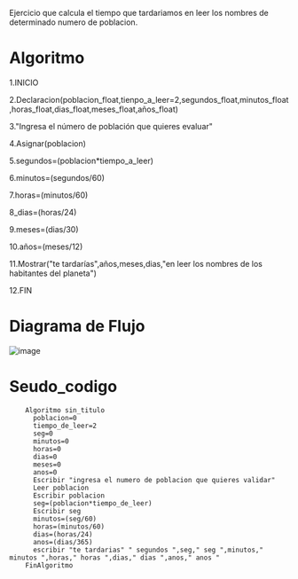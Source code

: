 Ejercicio que calcula el tiempo que tardariamos en leer los nombres de determinado numero de poblacion.
# Algoritmo

   1.INICIO

   2.Declaracion(poblacion_float,tienpo_a_leer=2,segundos_float,minutos_float,horas_float,dias_float,meses_float,años_float)
   
   3."Ingresa el número de población que quieres evaluar"
   
   4.Asignar(poblacion)

   5.segundos=(poblacion*tiempo_a_leer)
   
   6.minutos=(segundos/60)

   7.horas=(minutos/60)

   8_dias=(horas/24)

   9.meses=(dias/30)

   10.años=(meses/12)

   11.Mostrar("te tardarías",años,meses,dias,"en leer los nombres de los habitantes del planeta")
 
   12.FIN

# Diagrama de Flujo
![image](https://user-images.githubusercontent.com/119319898/208264017-0250b925-08c9-4a4d-b749-aa7b20080048.png)

# Seudo_codigo

        Algoritmo sin_titulo
          poblacion=0
          tiempo_de_leer=2
          seg=0
          minutos=0
          horas=0
          dias=0
          meses=0
          anos=0
          Escribir "ingresa el numero de poblacion que quieres validar"
          Leer poblacion
          Escribir poblacion
          seg=(poblacion*tiempo_de_leer)
          Escribir seg
          minutos=(seg/60)
          horas=(minutos/60)
          dias=(horas/24)
          anos=(dias/365)
          escribir "te tardarias" " segundos ",seg," seg ",minutos," minutos ",horas," horas ",dias," dias ",anos," anos "
        FinAlgoritmo


